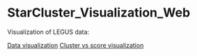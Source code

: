 # StarCluster_Visualization_Web

Visualization of LEGUS data:

[Data visualization](https://www.gperezs.com/starcluster/home.html)
[Cluster vs score visualization](https://www.gperezs.com/starcluster/vis.html)

